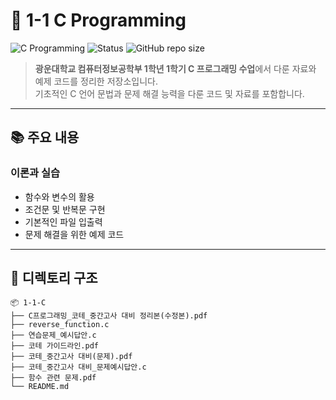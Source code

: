 # 📘 1-1 C Programming

![C Programming](https://img.shields.io/badge/-C%20Programming-A8B9CC?logo=c&logoColor=white&style=flat)
![Status](https://img.shields.io/badge/Status-Archived-lightgrey)
![GitHub repo size](https://img.shields.io/github/repo-size/your-username/1-1-C?color=blue)

> **광운대학교 컴퓨터정보공학부 1학년 1학기 C 프로그래밍 수업**에서 다룬 자료와 예제 코드를 정리한 저장소입니다.  
> 기초적인 C 언어 문법과 문제 해결 능력을 다룬 코드 및 자료를 포함합니다.

---

## 📚 주요 내용
### 이론과 실습
- 함수와 변수의 활용
- 조건문 및 반복문 구현
- 기본적인 파일 입출력
- 문제 해결을 위한 예제 코드

---

## 📂 디렉토리 구조
```plaintext
📦 1-1-C
├── C프로그래밍_코테_중간고사 대비 정리본(수정본).pdf
├── reverse_function.c
├── 연습문제_예시답안.c
├── 코테 가이드라인.pdf
├── 코테_중간고사 대비(문제).pdf
├── 코테_중간고사 대비_문제예시답안.c
├── 함수 관련 문제.pdf
└── README.md
